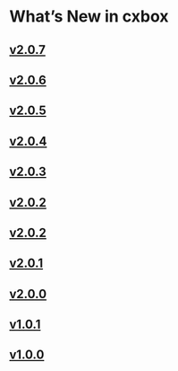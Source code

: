 # What’s New in cxbox   
## [v2.0.7](/new/version207/)
## [v2.0.6](/new/version206/)
## [v2.0.5](/new/version205/)
## [v2.0.4](/new/version204/)
## [v2.0.3](/new/version203/)
## [v2.0.2](/new/version202/)
## [v2.0.2](/new/version202/)
## [v2.0.1](/new/version201/)
## [v2.0.0](/new/version200/)
## [v1.0.1](/new/version101/)
## [v1.0.0](/new/version100/)